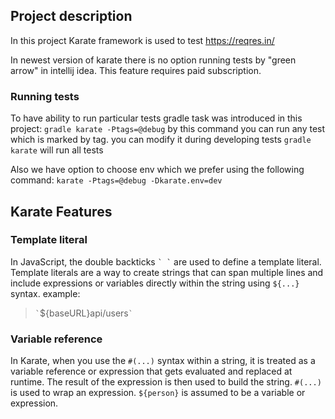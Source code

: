 ## Project description
In this project Karate framework is used to test https://reqres.in/ 

In newest version of karate there is no option running tests by "green arrow" in intellij idea.
This feature requires paid subscription.

### Running tests
To have ability to run particular tests gradle task was introduced in this project:
`gradle karate -Ptags=@debug`
by this command you can run any test which is marked by tag. you can modify it during developing tests
`gradle karate` will run all tests

Also we have option to choose env which we prefer using the following command:
`karate -Ptags=@debug -Dkarate.env=dev`

## Karate Features

### Template literal
In JavaScript, the double backticks `` ` ` `` are used to define a template literal.
Template literals are a way to create strings that can span multiple lines and include expressions
or variables directly within the string using `${...}` syntax.
example: 
> `` ` ``${baseURL}api/users`` ` ``


### Variable reference
In Karate, when you use the `#(...)` syntax within a string, it is treated as a variable reference
or expression that gets evaluated and replaced at runtime. The result of the expression is then used to
build the string.
`#(...)` is used to wrap an expression.
`${person}` is assumed to be a variable or expression.